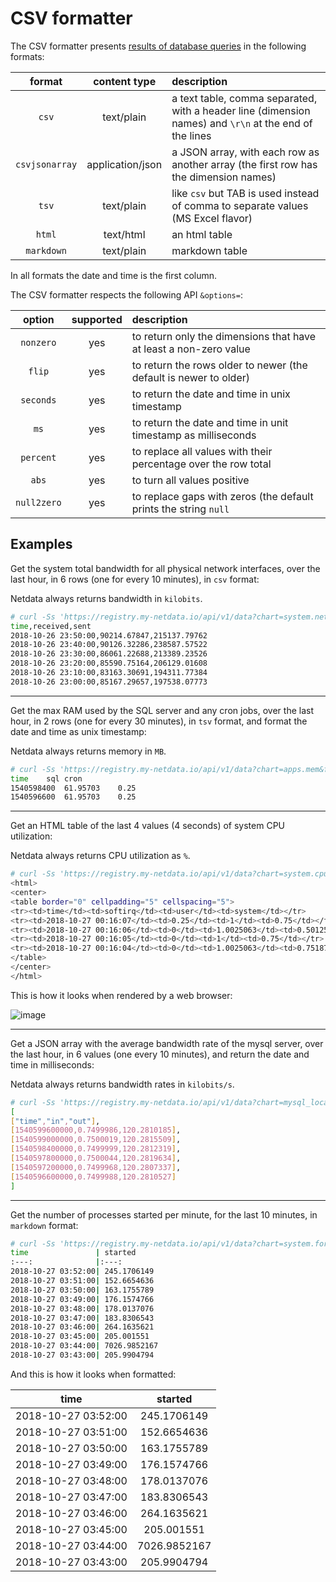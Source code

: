<!--
title: "CSV formatter"
custom_edit_url: https://github.com/netdata/netdata/edit/master/src/web/api/formatters/csv/README.md
sidebar_label: "CSV formatter"
learn_status: "Published"
learn_topic_type: "References"
learn_rel_path: "Developers/Web/Api/Formatters"
-->

# CSV formatter

The CSV formatter presents [results of database queries](https://github.com/netdata/netdata/blob/master/src/web/api/queries/README.md) in the following formats:

| format|content type|description|
| :----:|:----------:|:----------|
| `csv`|text/plain|a text table, comma separated, with a header line (dimension names) and `\r\n` at the end of the lines|
| `csvjsonarray`|application/json|a JSON array, with each row as another array (the first row has the dimension names)|
| `tsv`|text/plain|like `csv` but TAB is used instead of comma to separate values (MS Excel flavor)|
| `html`|text/html|an html table|
| `markdown`|text/plain|markdown table|

In all formats the date and time is the first column.

The CSV formatter respects the following API `&options=`:

| option|supported|description|
|:----:|:-------:|:----------|
| `nonzero`|yes|to return only the dimensions that have at least a non-zero value|
| `flip`|yes|to return the rows older to newer (the default is newer to older)|
| `seconds`|yes|to return the date and time in unix timestamp|
| `ms`|yes|to return the date and time in unit timestamp as milliseconds|
| `percent`|yes|to replace all values with their percentage over the row total|
| `abs`|yes|to turn all values positive|
| `null2zero`|yes|to replace gaps with zeros (the default prints the string `null`|

## Examples

Get the system total bandwidth for all physical network interfaces, over the last hour,
in 6 rows (one for every 10 minutes), in `csv` format:

Netdata always returns bandwidth in `kilobits`.

```bash
# curl -Ss 'https://registry.my-netdata.io/api/v1/data?chart=system.net&format=csv&after=-3600&group=sum&points=6&options=abs'
time,received,sent
2018-10-26 23:50:00,90214.67847,215137.79762
2018-10-26 23:40:00,90126.32286,238587.57522
2018-10-26 23:30:00,86061.22688,213389.23526
2018-10-26 23:20:00,85590.75164,206129.01608
2018-10-26 23:10:00,83163.30691,194311.77384
2018-10-26 23:00:00,85167.29657,197538.07773
```

---

Get the max RAM used by the SQL server and any cron jobs, over the last hour, in 2 rows (one for every 30
minutes), in `tsv` format, and format the date and time as unix timestamp:

Netdata always returns memory in `MB`.

```bash
# curl -Ss 'https://registry.my-netdata.io/api/v1/data?chart=apps.mem&format=tsv&after=-3600&group=max&points=2&options=nonzero,seconds&dimensions=sql,cron'
time	sql	cron
1540598400	61.95703	0.25
1540596600	61.95703	0.25
```

---

Get an HTML table of the last 4 values (4 seconds) of system CPU utilization:

Netdata always returns CPU utilization as `%`.

```bash
# curl -Ss 'https://registry.my-netdata.io/api/v1/data?chart=system.cpu&format=html&after=-4&options=nonzero'
<html>
<center>
<table border="0" cellpadding="5" cellspacing="5">
<tr><td>time</td><td>softirq</td><td>user</td><td>system</td></tr>
<tr><td>2018-10-27 00:16:07</td><td>0.25</td><td>1</td><td>0.75</td></tr>
<tr><td>2018-10-27 00:16:06</td><td>0</td><td>1.0025063</td><td>0.5012531</td></tr>
<tr><td>2018-10-27 00:16:05</td><td>0</td><td>1</td><td>0.75</td></tr>
<tr><td>2018-10-27 00:16:04</td><td>0</td><td>1.0025063</td><td>0.7518797</td></tr>
</table>
</center>
</html>
```

This is how it looks when rendered by a web browser:

![image](https://user-images.githubusercontent.com/2662304/47597887-bafbf480-d99c-11e8-864a-d880bb8d2e5b.png)

---

Get a JSON array with the average bandwidth rate of the mysql server, over the last hour, in 6 values
(one every 10 minutes), and return the date and time in milliseconds:

Netdata always returns bandwidth rates in `kilobits/s`.

```bash
# curl -Ss 'https://registry.my-netdata.io/api/v1/data?chart=mysql_local.net&format=csvjsonarray&after=-3600&points=6&group=average&options=abs,ms'
[
["time","in","out"],
[1540599600000,0.7499986,120.2810185],
[1540599000000,0.7500019,120.2815509],
[1540598400000,0.7499999,120.2812319],
[1540597800000,0.7500044,120.2819634],
[1540597200000,0.7499968,120.2807337],
[1540596600000,0.7499988,120.2810527]
]
```

---

Get the number of processes started per minute, for the last 10 minutes, in `markdown` format:

```bash
# curl -Ss 'https://registry.my-netdata.io/api/v1/data?chart=system.forks&format=markdown&after=-600&points=10&group=sum'
time               | started
:---:              |:---:
2018-10-27 03:52:00| 245.1706149
2018-10-27 03:51:00| 152.6654636
2018-10-27 03:50:00| 163.1755789
2018-10-27 03:49:00| 176.1574766
2018-10-27 03:48:00| 178.0137076
2018-10-27 03:47:00| 183.8306543
2018-10-27 03:46:00| 264.1635621
2018-10-27 03:45:00| 205.001551
2018-10-27 03:44:00| 7026.9852167
2018-10-27 03:43:00| 205.9904794
```

And this is how it looks when formatted:

| time                | started      |
|:--:|:-----:|
| 2018-10-27 03:52:00 | 245.1706149  |
| 2018-10-27 03:51:00 | 152.6654636  |
| 2018-10-27 03:50:00 | 163.1755789  |
| 2018-10-27 03:49:00 | 176.1574766  |
| 2018-10-27 03:48:00 | 178.0137076  |
| 2018-10-27 03:47:00 | 183.8306543  |
| 2018-10-27 03:46:00 | 264.1635621  |
| 2018-10-27 03:45:00 | 205.001551   |
| 2018-10-27 03:44:00 | 7026.9852167 |
| 2018-10-27 03:43:00 | 205.9904794  |


